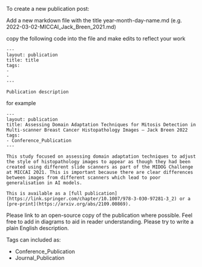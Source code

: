 To create a new publication post:

Add a new markdown file with the title year-month-day-name.md (e.g. 2022-03-02-MICCAI_Jack_Breen_2021.md)

copy the following code into the file and make edits to reflect your work

````
---
layout: publication
title: title
tags:
- 
- 
---

Publication description

````

for example

````
---
layout: publication
title: Assessing Domain Adaptation Techniques for Mitosis Detection in Multi-scanner Breast Cancer Histopathology Images – Jack Breen 2022
tags:
- Conference_Publication
---

This study focused on assessing domain adaptation techniques to adjust the style of histopathology images to appear as though they had been created using different slide scanners as part of the MIDOG Challenge at MICCAI 2021. This is important because there are clear differences between images from different scanners which lead to poor generalisation in AI models. 

This is available as a [full publication](https://link.springer.com/chapter/10.1007/978-3-030-97281-3_2) or a [pre-print](https://arxiv.org/abs/2109.00869).

````

Please link to an open-source copy of the publication where possible. Feel free to add in diagrams to aid in reader understanding. Please try to write a plain English description. 

Tags can included as:
- Conference_Publication
- Journal_Publication
